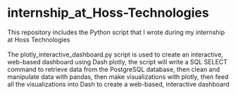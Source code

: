 # internship_at_Hoss-Technologies
This repository includes the Python script that I wrote during my internship at Hoss Technologies\
\
The plotly_interactive_dashboard.py script is used to create an interactive, web-based dashboard using Dash plotly, the script will write a SQL SELECT command to retrieve data from the PostgreSQL database, then clean and manipulate data with pandas, then make visualizations with plotly, then feed all the visualizations into Dash to create a web-based, interactive dashboard
